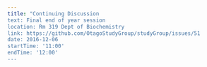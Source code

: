 ```yaml
---
title: "Continuing Discussion
text: Final end of year session
location: Rm 319 Dept of Biochemistry
link: https://github.com/OtagoStudyGroup/studyGroup/issues/51
date: 2016-12-06
startTime: '11:00'
endTime: '12:00'
---
```


